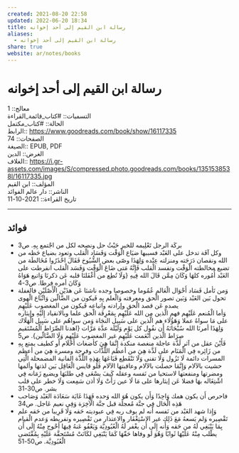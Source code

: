 ```yaml
---  
created: 2021-08-20 22:58  
updated: 2022-06-20 18:34  
title: رسالة ابن القيم إلى أحد إخوانه  
aliases:  
  - رسالة ابن القيم إلى أحد إخوانه  
share: true  
website: ar/notes/books  
---  
```

  
# رسالة ابن القيم إلى أحد إخوانه  
  
معالج:: 1  
التسميات:: #كتاب_قائمة_القراءة  
الحالة:: #كتاب_مكتمل  
الرابط:: <https://www.goodreads.com/book/show/16117335>  
الصفحات:: 74  
الصيغة:: EPUB, PDF  
الغرض:: الدين  
الغلاف:: <https://i.gr-assets.com/images/S/compressed.photo.goodreads.com/books/1351538538l/16117335.jpg>  
المؤلف:: ابن القيم  
الناشر:: دار عالم الفوائد  
تاريخ القراءة:: 2021-10-11  
  
---  
  
## فوائد  
  
- بركَة الرجل تَعْلِيمه للخير حَيْثُ حل ونصحه لكل من اجْتمع بِهِ. ص3  
- وكل آفَة تدخل على العَبْد فسببها ضيَاع الْوَقْت وَفَسَاد الْقلب وتعود بضياع حَظه من الله ونقصان دَرَجَته ومنزلته عِنْده وَلِهَذَا وصّى بعض الشُّيُوخ فَقَالَ احْذَرُوا مُخَالطَة من تضيع مخالطته الْوَقْت وتفسد الْقلب فَإِنَّهُ مَتى ضَاعَ الْوَقْت وَفَسَد الْقلب انفرطت على العَبْد أُمُوره كلهَا وَكَانَ مِمَّن قَالَ الله فِيهِ {وَلَا تُطِع من أَغْفَلنَا قلبه عَن ذكرنَا وَاتبع هَوَاهُ وَكَانَ أمره فرطا. ص3-4  
- وَمن تَأمل فَسَاد أَحْوَال الْعَالم عُمُوما وخصوصا وجده ناشئا عَن هذَيْن الْأَصْلَيْنِ فالغفلة تحول بَين العَبْد وَبَين تصور الْحق ومعرفته وَالْعلم بِهِ فَيكون من الضَّالّين وَاتِّبَاع الْهوى يصده عَن قصد الْحق وإرادته واتباعه فَيكون من المغضوب عَلَيْهِم  
  وَأما الْمُنعم عَلَيْهِم فهم الَّذين من الله عَلَيْهِم بِمَعْرِِفَة الْحق علما وبالانقياد إِلَيْهِ وإيثاره على مَا سواهُ عملا وَهَؤُلَاء هم الَّذين على سَبِيل النجَاة وَمن سواهُم على سَبِيل الْهَلَاك وَلِهَذَا أمرنَا الله سُبْحَانَهُ أَن نقُول كل يَوْم وَلَيْلَة عدَّة مَرَّات {اهدنا الصِّرَاط الْمُسْتَقيم صِرَاط الَّذين أَنْعَمت عَلَيْهِم غير المغضوب عَلَيْهِم وَلَا الضَّالّين}. ص5  
- فَأَيْنَ عقل من آثر لَذَّة عاجلة منغصة منكدة إِنَّمَا هِيَ كأضغاث أَحْلَام أَو كطيف يمتع بِهِ من زَائِره فِي الْمَنَام على لَذَّة هِيَ من أعظم اللَّذَّات وفرحة ومسرة هِيَ من أعظم المسرات دائمة لَا تَزُول وَلَا تفنى وَلَا تَنْقَطِع فَبَاعَهَا بِهَذِهِ اللَّذَّة الفانية المضمحلة الَّتِي حشيت بالآلام وَإِنَّمَا حصلت بالآلام وعاقبتها الآلام فَلَو قايس الْعَاقِل بَين لذتها وألمها ومضرتها ومنفعتها لاستحيا من نَفسه وعقله كَيفَ يسْعَى فِي طلبَهَا ويضيع زَمَانه فِي اشْتِغَاله بهَا فضلا عَن إيثارها على مَا لَا عين رَأَتْ وَلَا أذن سَمِعت وَلَا خطر على قلب بشر. ص30-31  
- فاحرص أَن يكون همك وَاحِدًا وَأَن يكون هُوَ الله وَحده فَهَذَا غَايَة سَعَادَة العَبْد وَصَاحب هَذِه الْحَال فِي جنَّة مُعجلَة قبل جنَّة الْآخِرَة وَفِي نعيم عَاجل. ص34  
- وَإِذا شهد العَبْد من نَفسه أَنه لم يوف ربه فِي عبوديته حَقه وَلَا قَرِيبا من حَقه علم تَقْصِيره وَلم يَسعهُ مَعَ ذَلِك غير الاسْتِغْفَار والاعتذار من تَقْصِيره وتفريطه وَعدم الْقيام بِمَا يَنْبَغِي لَهُ من حَقه وَأَنه إِلَى أَن يغْفر لَهُ الْعُبُودِيَّة وَيَعْفُو عَنهُ فِيهَا أحْوج مِنْهُ إِلَى أَن يطْلب مِنْهُ عَلَيْهَا ثَوابًا وَهُوَ لَو وفاها حَقّهَا كَمَا يَنْبَغِي لكَانَتْ مُسْتَحقَّة عَلَيْهِ بِمُقْتَضى الْعُبُودِيَّة. ص50-51  
